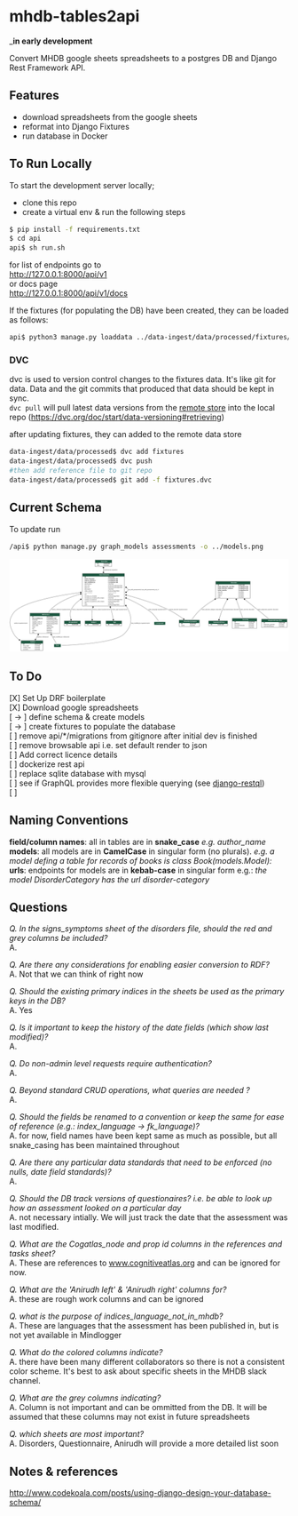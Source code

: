 # mhdb-tables2api
___in early development__  

Convert MHDB google sheets spreadsheets to a postgres DB and Django Rest Framework API.

## Features
* download spreadsheets from the google sheets
* reformat into Django Fixtures
* run database in Docker

## To Run Locally

To start the development server locally; 
- clone this repo
- create a virtual env & run the following steps

```bash
$ pip install -f requirements.txt
$ cd api
api$ sh run.sh
```
for list of endpoints go to  
http://127.0.0.1:8000/api/v1   
or docs page  
http://127.0.0.1:8000/api/v1/docs   

If the fixtures (for populating the DB) have been created, they can be loaded as follows:

```bash
api$ python3 manage.py loaddata ../data-ingest/data/processed/fixtures/Language.json
```
### DVC
dvc is used to version control changes to the fixtures data. It's like git for data. Data and the git commits that produced that data should be kept in sync.  
`dvc pull` will pull latest data versions from the [remote store](https://drive.google.com/drive/folders/1px-GJG4NQl-k9dEFG9ol3U7189nMxVKq?usp=sharing) into the local repo (https://dvc.org/doc/start/data-versioning#retrieving)


after updating fixtures, they can added to the remote data store  
```bash
data-ingest/data/processed$ dvc add fixtures
data-ingest/data/processed$ dvc push
#then add reference file to git repo
data-ingest/data/processed$ git add -f fixtures.dvc
```  

## Current Schema

To update run

```bash
/api$ python manage.py graph_models assessments -o ../models.png
```

![current Entity Relationship Diagram](./models.png)


## To Do

[X] Set Up DRF boilerplate  
[X] Download google spreadsheets   
[ -> ] define schema & create models  
[ -> ] create fixtures to populate the database  
[  ] remove api/*/migrations from gitignore after initial dev is finished    
[  ] remove browsable api i.e. set default render to json  
[  ] Add correct licence details  
[  ] dockerize rest api  
[  ] replace sqlite database with mysql  
[  ] see if GraphQL provides more flexible querying (see [django-restql](https://github.com/yezyilomo/django-restql))  
[  ] 


## Naming Conventions

**field/column names**: all  in tables are in **snake_case** *e.g. author_name*  
**models**: all models are in **CamelCase** in singular form (no plurals).  *e.g. a model defing a table for records of books is class Book(models.Model):*  
**urls**: endpoints for models are in **kebab-case** in singular form e.g.: *the model DisorderCategory has the url disorder-category*  

## Questions

_Q. In the signs_symptoms sheet of the disorders file, should the red and grey columns be included?_  
A.

_Q. Are there any considerations for enabling easier conversion to RDF?_  
A.   Not that we can think of right now

_Q. Should the existing primary indices in the sheets be used as the primary keys in the DB?_  
A. Yes

_Q. Is it important to keep the history of the date fields (which show last modified)?_  
A.

_Q. Do non-admin level requests require authentication?_   
A.

_Q. Beyond standard CRUD operations, what queries are needed ?_  
A.

_Q. Should the fields be renamed to a convention or keep the same for ease of reference (e.g.: index_language -> fk_language)?_  
A. for now, field names have been kept same as much as possible, but all snake_casing has been maintained throughout

_Q. Are there any particular data standards that need to be enforced (no nulls, date field standards)?_  
A.


_Q. Should the DB track versions of questionaires? i.e. be able to look up how an assessment looked on a particular day_  
A.  not necessary intially. We will just track the date that the assessment was last modified.

_Q. What are the Cogatlas_node and prop id columns in the references and tasks sheet?_  
A.  These are references to www.cognitiveatlas.org and can be ignored for now.

_Q. What are the 'Anirudh left' & 'Anirudh right' columns for?_   
A. these are rough work columns and can be ignored

_Q. what is the purpose of indices_language_not_in_mhdb?_   
A. These are languages that the assessment has been published in, but is not yet available in Mindlogger  

_Q. What do the colored columns indicate?_  
A.  there have been many different collaborators so there is not a consistent color scheme. It's best to ask about specific sheets in the MHDB slack channel.  

_Q. What are the grey columns indicating?_   
A. Column is not important and can be ommitted from the DB. It will be assumed that these columns may not exist in future spreadsheets

_Q. which sheets are most important?_  
A. Disorders, Questionnaire, Anirudh will provide a more detailed list soon 


## Notes & references

http://www.codekoala.com/posts/using-django-design-your-database-schema/ 